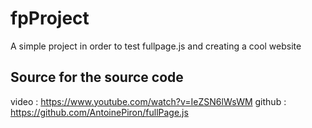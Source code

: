 # fpProject

A simple project in order to test fullpage.js and creating a cool website

## Source for the source code 

video : https://www.youtube.com/watch?v=IeZSN6lWsWM
github : https://github.com/AntoinePiron/fullPage.js
